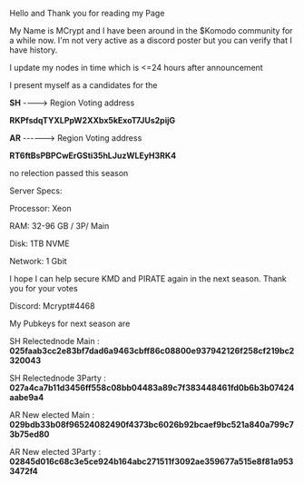 Hello and Thank you for reading my Page

My Name is MCrypt and I have been around in the $Komodo community for a while now. I'm not very active as a discord poster but you can verify that I have history.

I update my nodes in time which is <=24 hours after announcement

I present myself as a candidates for the 


**SH** ----> Region Voting address

**RKPfsdqTYXLPpW2XXbx5kExoT7JUs2pijG**

**AR** ------> Region Voting address

**RT6ftBsPBPCwErGSti35hLJuzWLEyH3RK4**


no relection passed this season

Server Specs:

Processor: Xeon 

RAM: 32-96 GB / 3P/ Main

Disk: 1TB NVME

Network: 1 Gbit


I hope I can help secure KMD and PIRATE again in the next season. Thank you for your votes

Discord: Mcrypt#4468


My Pubkeys for next season are

SH Relectednode Main : **025faab3cc2e83bf7dad6a9463cbff86c08800e937942126f258cf219bc2320043**

SH Relectednode 3Party : **027a4ca7b11d3456ff558c08bb04483a89c7f383448461fd0b6b3b07424aabe9a4**


AR New elected Main : **029bdb33b08f96524082490f4373bc6026b92bcaef9bc521a840a799c73b75ed80**

AR New elected 3Party : **02845d016c68c3e5ce924b164abc271511f3092ae359677a515e8f81a9533472f4**

